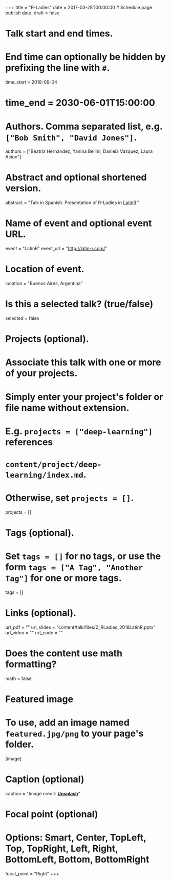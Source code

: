 +++
title = "R-Ladies"
date = 2017-03-28T00:00:00  # Schedule page publish date.
draft = false

# Talk start and end times.
#   End time can optionally be hidden by prefixing the line with `#`.
time_start = 2018-09-04
# time_end = 2030-06-01T15:00:00

# Authors. Comma separated list, e.g. `["Bob Smith", "David Jones"]`.
authors = ["Beatriz Hernandez, Yanina Bellini, Daniela Vazquez, Laura Acion"]

# Abstract and optional shortened version.
abstract = "Talk in Spanish. Presentation of R-Ladies in [LatinR](latin-r.com)."

# Name of event and optional event URL.
event = "LatinR"
event_url = "http://latin-r.com/"

# Location of event.
location = "Buenos Aires, Argentina"

# Is this a selected talk? (true/false)
selected = false

# Projects (optional).
#   Associate this talk with one or more of your projects.
#   Simply enter your project's folder or file name without extension.
#   E.g. `projects = ["deep-learning"]` references 
#   `content/project/deep-learning/index.md`.
#   Otherwise, set `projects = []`.
projects = []

# Tags (optional).
#   Set `tags = []` for no tags, or use the form `tags = ["A Tag", "Another Tag"]` for one or more tags.
tags = []

# Links (optional).
url_pdf = ""
url_slides = "content/talk/files/2_RLadies_2018LatinR.pptx"
url_video = ""
url_code = ""

# Does the content use math formatting?
math = false

# Featured image
# To use, add an image named `featured.jpg/png` to your page's folder. 
[image]
  # Caption (optional)
  caption = "Image credit: [**Unsplash**](https://unsplash.com/photos/bzdhc5b3Bxs)"

  # Focal point (optional)
  # Options: Smart, Center, TopLeft, Top, TopRight, Left, Right, BottomLeft, Bottom, BottomRight
  focal_point = "Right"
+++
